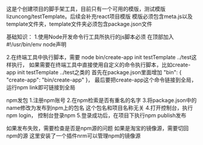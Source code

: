 这是个创建项目的脚手架工具，目前只有一个可用的模版，测试模版lizuncong/testTemplate。后续会补充react项目模版
模版必须包含meta.js以及template文件夹，template文件夹必须包含package.json文件


基础知识：
1.使用Node开发命令行工具所执行的js脚本必须
在顶部加入 #!/usr/bin/env node声明

2.在终端工具中执行脚本，需要 node bin/create-app init testTemplate ../test这样执行，
如果需要在终端工具中直接使用自定义的命令执行脚本，比如create-app init testTemplate ../test之类的
首先在package.json里面增加
"bin": {
    "create-app": "bin/create-app"
}，
最后要把create-app这个命令链接到全局，运行npm link即可链接到全局


npm发包
1.注册npm账号
2.在npm检索是否有重名的名字
3.将package.json中的name修改为发布到npm上的包名
这个包名和项目名称无关
4.打开控制台，执行npm login， 控制台登录npm
5.登录成功后，在项目下执行npm publish发布

如果发布失败，需要检查是否是npm源的问题
如果是淘宝的镜像源，需要切回npm的源
这里安装了一个插件nrm可以管理npm的镜像源
